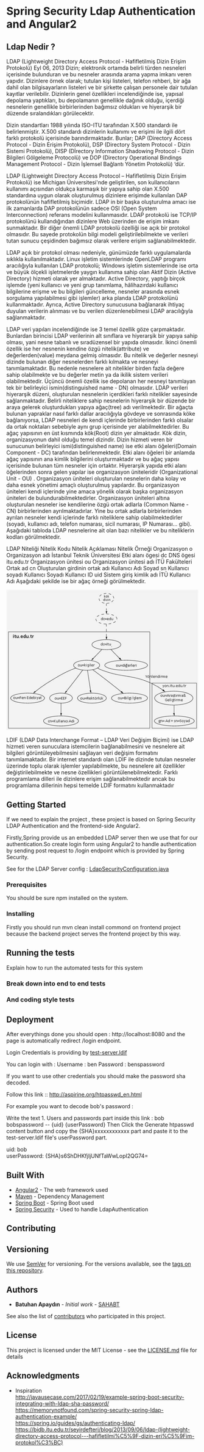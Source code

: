 # Spring Security Ldap Authentication and Angular2 
## Ldap Nedir ? 
LDAP (Lightweight Directory Access Protocol - Hafifletilmiş Dizin Erişim Protokolü)
Eyl 06, 2013
Dizin; elektronik ortamda belirli türden nesneleri içerisinde bulunduran ve bu nesneler arasında arama yapma imkanı veren yapıdır. Dizinlere örnek olarak; tutulan kişi listeleri, telefon rehberi, bir ağa dahil olan bilgisayarların listeleri ve bir şirkette çalışan personele dair tutulan kayıtlar verilebilir. Dizinlerin genel özellikleri incelendiğinde ise, yapısal depolama yaptıkları, bu depolamanın genellikle dağınık olduğu, içerdiği nesnelerin genellikle birbirlerinden bağımsız oldukları ve hiyerarşik bir düzende sıralandıkları görülecektir. 

Dizin standartları 1988 yılında ISO-ITU tarafından X.500 standardı ile belirlenmiştir. X.500 standardı dizinlerin kullanımı ve erişimi ile ilgili dört farklı protokolü içerisinde barındırmaktadır. Bunlar; DAP (Directory Access Protocol - Dizin Erişim Protokolü), DSP (Directory System Protocol - Dizin Sistemi Protokolü), DISP (Dİrectory Information Shadowing Protocol - Dizin Bilgileri Gölgeleme Protocolü) ve DOP (Directory Operational Bindings Management Protocol - Dizin İşlemsel Bağlantı Yönetim Protokolü) ‘dür.   

LDAP (Lightweight Directory Access Protocol – Hafifletilmiş Dizin Erişim Protokolü) ise Michigan Üniversitesi'nde geliştirilen, son kullanıcıların kullanımı açısından oldukça karmaşık bir yapıya sahip olan X.500 standardına uygun olarak oluşturulmuş dizinlere erişimde kullanılan DAP protokolünün hafifletilmiş biçimidir. LDAP in bir başka oluşturulma amacı ise ilk zamanlarda DAP protokolünün sadece OSI (Open System Interconnection) referans modelini kullanmasıdır. LDAP protokolü ise TCP/IP protokolünü kullandığından dizinlere Web üzerinden de erişim imkanı sunmaktadır. Bir diğer önemli LDAP protokolü özelliği ise açık bir protokol olmasıdır. Bu sayede protokolün bilgi modeli geliştirilebilmekte ve verileri tutan sunucu çeşidinden bağımsız olarak verilere erişim sağlanabilmektedir.

LDAP açık bir protokol olması nedeniyle, günümüzde farklı uygulamalarda sıklıkla kullanılmaktadır. Linux işletim sistemlerinde OpenLDAP programı aracılığıyla kullanılan LDAP protokolü; Windows işletim sistemlerinde ise orta ve büyük ölçekli işletmelerde yaygın kullanıma sahip olan Aktif Dizin (Active Directory) hizmeti olarak yer almaktadır. Active Directory, yaptığı birçok işlemde (yeni kullanıcı ve yeni grup tanımlama, hâlihazırdaki kullanıcı bilgilerine erişme ve bu bilgileri güncelleme, nesneler arasında esnek sorgulama yapılabilmesi gibi işlemler) arka planda LDAP protokolünü kullanmaktadır. Ayrıca, Active Directory sunucusuna bağlanarak ihtiyaç duyulan verilerin alınması ve bu verilen düzenlenebilmesi LDAP aracılığıyla sağlanmaktadır. 

LDAP veri yapıları incelendiğinde ise 3 temel özellik göze çarpmaktadır. Bunlardan birincisi LDAP verilerinin alt sınıflara ve hiyerarşik bir yapıya sahip olması, yani nesne tabanlı ve sıradüzensel bir yapıda olmasıdır. İkinci önemli özellik ise her nesnenin kendine özgü nitelik(attribute) ve değerlerden(value) meydana gelmiş olmasıdır. Bu nitelik ve değerler nesneyi dizinde bulunan diğer nesnelerden farklı kılmakta ve nesneyi tanımlamaktadır. Bu nedenle nesnelere ait nitelikler birden fazla değere sahip olabilmekte ve bu değerler metin ya da ikilik sistem verileri olabilmektedir. Üçüncü önemli özellik ise depolanan her nesneyi tanımlayan tek bir belirleyici ismin(distinguished name - DN) olmasıdır. 
LDAP verileri hiyerarşik düzeni, oluşturulan nesnelerin içerdikleri farklı nitelikler sayesinde sağlanmaktadır. Belirli niteliklere sahip nesnelerin hiyerarşik bir düzende bir araya gelerek oluşturdukları yapıya ağaç(tree) adı verilmektedir. Bir ağaçta bulunan yapraklar nasıl farklı dallar aracılığıyla gövdeye ve sonrasında köke bağlanıyorsa, LDAP nesneleri de kendi içlerinde birbirlerinden farklı olsalar da ortak noktaları sebebiyle aynı grup içerisinde yer alabilmektedirler. Bu ağaç yapısının en üst kısmında kök(Root) dizin yer almaktadır. Kök dizin, organizasyonun dahil olduğu temel dizindir. Dizin hizmeti veren bir sunucunun belirleyici ismi(distinguished name) ise etki alanı öğeleri(Domain Component - DC) tarafından belirlenmektedir. Etki alanı öğeleri bir anlamda ağaç yapısının ana kimlik bilgilerini oluşturmaktadır ve bu ağaç yapısı içerisinde bulunan tüm nesneler için ortaktır. Hiyerarşik yapıda etki alanı öğelerinden sonra gelen yapılar ise organizasyon üniteleridir (Organizational Unit - OU) . Organizasyon üniteleri oluşturulan nesnelerin daha kolay ve daha esnek yönetimi amaçlı oluşturulmuş yapılardır. Bu organizasyon üniteleri kendi içlerinde yine amaca yönelik olarak başka organizasyon üniteleri de bulundurabilmektedirler. Organizasyon üniteleri altına oluşturulan nesneler ise kendilerine özgü ortak adlarla (Common Name - CN) birbirlerinden ayrılmaktadırlar. Yine bu ortak adlarla birbirlerinden ayrılan nesneler kendi içlerinde farklı niteliklere sahip olabilmektedirler (soyadı, kullanıcı adı, telefon numarası, sicil numarası, IP Numarası… gibi). Aşağıdaki tabloda LDAP nesnelerine ait olan bazı nitelikler ve bu niteliklerin kodları görülmektedir.

LDAP Niteliği  	     Nitelik Kodu 	      Nitelik Açıklaması 	             Nitelik Örneği 
Organizasyon	        o	                  Organizasyon adı	                İstanbul Teknik Üniversitesi
Etki alanı ögesi	    dc	                 DNS ögesi	                       itu.edu.tr
Organizasyon ünitesi	ou	                 Organizasyon ünitesi adı	        İTÜ Fakülteleri    
Ortak ad	            cn	                 Oluşturulan girdinin ortak adı 	 Kullanıcı Adı
Soyad	               sn	                 Kullanıcı soyadı	                Kullanıcı Soyadı
Kullanıcı ID	        uid	                Sistem giriş kimlik adı 	        İTÜ Kullanıcı Adı
Aşağıdaki şekilde ise bir ağaç örneği görülmektedir.

![alt text](https://raw.githubusercontent.com/developer-guy/spring-security-ldap-auth-with-angular2/master/ldap_data_interchange_format.jpg)

LDIF (LDAP Data Interchange Format – LDAP Veri Değişim Biçimi) ise LDAP hizmeti veren sunuculara istemcilerin bağlanabilmesini ve nesnelere ait bilgileri görüntüleyebilmesini sağlayan veri değişim formatını tanımlamaktadır. Bir internet standardı olan LDIF ile dizinde tutulan nesneler üzerinde toplu olarak işlemler yapılabilmekte, bu nesnelere ait özellikler değiştirilebilmekte ve nesne özellikleri görüntülenebilmektedir.  Farklı programlama dilleri ile dizinlere erişim sağlanabilmektedir ancak bu programlama dillerinin hepsi temelde LDIF formatını kullanmaktadır



## Getting Started

If we need to explain the project , these project is based on Spring Security LDAP Authentication and the frontend-side Angular2.

Firstly,Spring provide us an embedded LDAP server then we use that for our authentication.So create login form using 
Angular2 to handle authentication by sending post request to /login endpoint which is provided by Spring Security.

See for the LDAP Server config : [LdapSecurityConfiguration.java](https://github.com/developer-guy/spring-security-ldap-auth-with-angular2/blob/master/backend/src/main/java/com/ldapauth/config/LdapSecurityConfiguration.java)

### Prerequisites

You should be sure npm installed on the system.

### Installing

Firstly you should run mvn clean install commond on frontend project because the backend project serves the frontend project by this way.

## Running the tests

Explain how to run the automated tests for this system

### Break down into end to end tests


### And coding style tests


## Deployment

After everythings done you should open : http://localhost:8080 and the page is automatically redirect /login endpoint.

Login Credentials is providing by [test-server.ldif](https://github.com/developer-guy/spring-security-ldap-auth-with-angular2/blob/master/backend/src/main/resources/test-server.ldif)

You can login with : 
Username : ben
Password : benspassword

If you want to use other credentials you should make the password sha decoded.

Follow this link :: http://aspirine.org/htpasswd_en.html

For example you want to decode bob's password : 

Write the text 1. Users and passwords part inside this link : bob bobspassword -- {uid} {userPassword}
Then Click the Generate htpasswd content button and copy the {SHA}xxxxxxxxxxxx part and paste it to the test-server.ldif file's userPassword part.

uid: bob  <br/>
userPassword: {SHA}s6ShDHKfjIjUNfTaWwLopI2QG74=
 
## Built With

* [Angular2](https://angular.io/) - The web framework used
* [Maven](https://maven.apache.org/) - Dependency Management
* [Spring Boot](https://projects.spring.io/spring-boot/) - Spring Boot used
* [Spring Security](https://projects.spring.io/spring-security/) - Used to handle LdapAuthentication

## Contributing


## Versioning

We use [SemVer](http://semver.org/) for versioning. For the versions available, see the [tags on this repository](https://github.com/your/project/tags). 

## Authors

* **Batuhan Apaydın** - *Initial work* - [SAHABT](http://www.sahabt.com/)

See also the list of [contributors](https://github.com/developer-guy/spring-security-ldap-auth-with-angular2/contributors) who participated in this project.

## License

This project is licensed under the MIT License - see the [LICENSE.md](LICENSE.md) file for details

## Acknowledgments

* Inspiration <br/>
http://javausecase.com/2017/02/19/example-spring-boot-security-integrating-with-ldap-sha-password/ <br/>
https://memorynotfound.com/spring-security-spring-ldap-authentication-example/ <br/>
https://spring.io/guides/gs/authenticating-ldap/ <br/>
https://bidb.itu.edu.tr/seyirdefteri/blog/2013/09/06/ldap-(lightweight-directory-access-protocol---hafifletilmi%C5%9F-dizin-eri%C5%9Fim-protokol%C3%BC)
 

